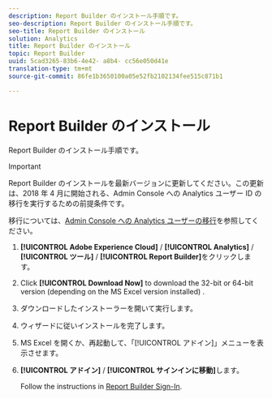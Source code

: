 ```yaml
---
description: Report Builder のインストール手順です。
seo-description: Report Builder のインストール手順です。
seo-title: Report Builder のインストール
solution: Analytics
title: Report Builder のインストール
topic: Report Builder
uuid: 5cad3265-83b6-4e42- a8b4- cc56e050d41e
translation-type: tm+mt
source-git-commit: 86fe1b3650100a05e52fb2102134fee515c871b1

---
```



# Report Builder のインストール

Report Builder のインストール手順です。

>[!IMPORTANT]
>
>Report Builder のインストールを最新バージョンに更新してください。この更新は、2018 年 4 月に開始される、Admin Console への Analytics ユーザー ID の移行を実行するための前提条件です。
>
>移行については、[Admin Console への Analytics ユーザーの移行](https://marketing.adobe.com/resources/help/en_US/experience-cloud/admin-console/analytics-migration/)を参照してください。

1. **[!UICONTROL Adobe Experience Cloud]** / **[!UICONTROL Analytics]** / **[!UICONTROL ツール]** / **[!UICONTROL Report Builder]**&#x200B;をクリックします。
1. Click **[!UICONTROL Download Now]** to download the 32-bit or 64-bit version (depending on the MS Excel version installed) .
1. ダウンロードしたインストーラーを開いて実行します。
1. ウィザードに従いインストールを完了します。
1. MS Excel を開くか、再起動して、「[!UICONTROL アドイン]」メニューを表示させます。
1. **[!UICONTROL アドイン]** / **[!UICONTROL サインインに移動]**&#x200B;します。

   Follow the instructions in [Report Builder Sign-In](../../../analyze/report-builder/setup/login.md#concept_67A16213B90D43C7A624C4E43B821981).
